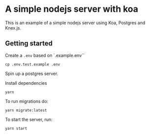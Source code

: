 # A simple nodejs server with koa

This is an example of a simple nodejs server using Koa, Postgres and Knex.js.

## Getting started

Create a `.env` based on `.example.env``

```
cp .env.test.example .env
```

Spin up a postgres server.

Install dependencies

```
yarn
```

To run migrations do:

```
yarn migrate:latest
```

To start the server, run:
```
yarn start
```